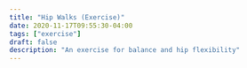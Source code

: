 ```yaml
---
title: "Hip Walks (Exercise)"
date: 2020-11-17T09:55:30-04:00
tags: ["exercise"]
draft: false
description: "An exercise for balance and hip flexibility"
---
```


<!-- TODO: Instructions and video -->

